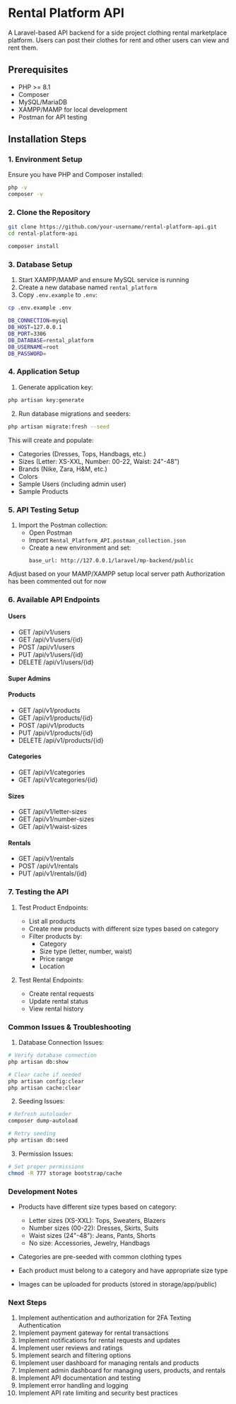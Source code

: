 # Rental Platform API

A Laravel-based API backend for a side project clothing rental marketplace platform. Users can post their clothes for rent and other users can view and rent them.

## Prerequisites

- PHP >= 8.1
- Composer
- MySQL/MariaDB
- XAMPP/MAMP for local development
- Postman for API testing

## Installation Steps

### 1. Environment Setup

Ensure you have PHP and Composer installed:

```bash
php -v
composer -v
```

### 2. Clone the Repository

```bash
git clone https://github.com/your-username/rental-platform-api.git
cd rental-platform-api

composer install    

```

### 3. Database Setup

1. Start XAMPP/MAMP and ensure MySQL service is running
2. Create a new database named `rental_platform`
3. Copy `.env.example` to `.env`:

```bash
cp .env.example .env

DB_CONNECTION=mysql
DB_HOST=127.0.0.1
DB_PORT=3306
DB_DATABASE=rental_platform
DB_USERNAME=root
DB_PASSWORD=

```

### 4. Application Setup

1. Generate application key:

```bash
php artisan key:generate
```

2. Run database migrations and seeders:

```bash
php artisan migrate:fresh --seed
```

This will create and populate:
- Categories (Dresses, Tops, Handbags, etc.)
- Sizes (Letter: XS-XXL, Number: 00-22, Waist: 24"-48")
- Brands (Nike, Zara, H&M, etc.)
- Colors
- Sample Users (including admin user)
- Sample Products


### 5. API Testing Setup

1. Import the Postman collection:
   - Open Postman
   - Import `Rental_Platform_API.postman_collection.json`
   - Create a new environment and set:
     ```
     base_url: http://127.0.0.1/laravel/mp-backend/public
     ```
Adjust based on your MAMP/XAMPP setup local server path
 Authorization has been commented out for now 

### 6. Available API Endpoints

#### Users
- GET /api/v1/users
- GET /api/v1/users/{id}
- POST /api/v1/users
- PUT /api/v1/users/{id}
- DELETE /api/v1/users/{id}

#### Super Admins

#### Products
- GET /api/v1/products
- GET /api/v1/products/{id}
- POST /api/v1/products
- PUT /api/v1/products/{id}
- DELETE /api/v1/products/{id}

#### Categories
- GET /api/v1/categories
- GET /api/v1/categories/{id}

#### Sizes
- GET /api/v1/letter-sizes
- GET /api/v1/number-sizes
- GET /api/v1/waist-sizes

#### Rentals
- GET /api/v1/rentals
- POST /api/v1/rentals
- PUT /api/v1/rentals/{id}

### 7. Testing the API

1. Test Product Endpoints:
   - List all products
   - Create new products with different size types based on category
   - Filter products by:
     - Category
     - Size type (letter, number, waist)
     - Price range
     - Location

2. Test Rental Endpoints:
   - Create rental requests
   - Update rental status
   - View rental history

### Common Issues & Troubleshooting

1. Database Connection Issues:

```bash
# Verify database connection
php artisan db:show

# Clear cache if needed
php artisan config:clear
php artisan cache:clear
```

2. Seeding Issues:

```bash
# Refresh autoloader
composer dump-autoload

# Retry seeding
php artisan db:seed
```

3. Permission Issues:

```bash
# Set proper permissions
chmod -R 777 storage bootstrap/cache
```

### Development Notes

- Products have different size types based on category:
  - Letter sizes (XS-XXL): Tops, Sweaters, Blazers
  - Number sizes (00-22): Dresses, Skirts, Suits
  - Waist sizes (24"-48"): Jeans, Pants, Shorts
  - No size: Accessories, Jewelry, Handbags

- Categories are pre-seeded with common clothing types
- Each product must belong to a category and have appropriate size type
- Images can be uploaded for products (stored in storage/app/public)

### Next Steps

1. Implement authentication and authorization for 2FA Texting Authentication
2. Implement payment gateway for rental transactions
3. Implement notifications for rental requests and updates
4. Implement user reviews and ratings
5. Implement search and filtering options
6. Implement user dashboard for managing rentals and products
7. Implement admin dashboard for managing users, products, and rentals
8. Implement API documentation and testing
9. Implement error handling and logging
10. Implement API rate limiting and security best practices
